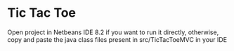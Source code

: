 # Tic Tac Toe
Open project in Netbeans IDE 8.2 if you want to run it directly, otherwise, copy and paste the java class files present in src/TicTacToeMVC in your IDE
